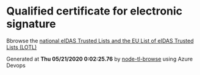 # Qualified certificate for electronic signature 
 Bbrowse the [national eIDAS Trusted Lists and the EU List of eIDAS Trusted Lists (LOTL)](https://webgate.ec.europa.eu/tl-browser/#/) 
 
 
Generated at **Thu 05/21/2020  0:02:25.76** by [node-tl-browse](https://github.com/ymedlop/node-tl-browser) using Azure Devops 
